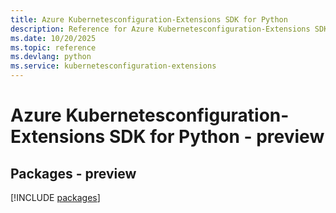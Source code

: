 ```yaml
---
title: Azure Kubernetesconfiguration-Extensions SDK for Python
description: Reference for Azure Kubernetesconfiguration-Extensions SDK for Python
ms.date: 10/20/2025
ms.topic: reference
ms.devlang: python
ms.service: kubernetesconfiguration-extensions
---
```

# Azure Kubernetesconfiguration-Extensions SDK for Python - preview
## Packages - preview
[!INCLUDE [packages](kubernetesconfiguration-extensions-index.md)]